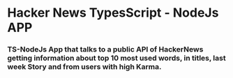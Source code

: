 # Hacker News TypesScript - NodeJs APP

### TS-NodeJs App that talks to a public API of HackerNews getting information about top 10 most used words, in titles, last week Story and from users with high Karma.

